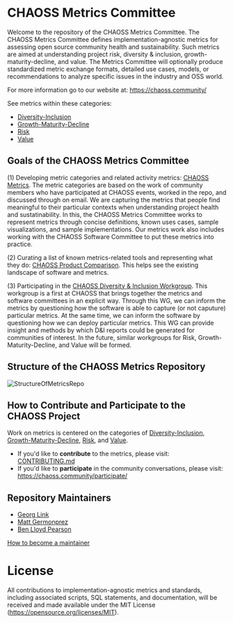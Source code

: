 # CHAOSS Metrics Committee

Welcome to the repository of the CHAOSS Metrics Committee. The CHAOSS Metrics Committee defines implementation-agnostic metrics for assessing open source community health and sustainability. Such metrics are aimed at understanding project risk, diversity & inclusion, growth-maturity-decline, and value. The Metrics Committee will optionally produce standardized metric exchange formats, detailed use cases, models, or recommendations to analyze specific issues in the industry and OSS world.

For more information go to our website at: https://chaoss.community/

See metrics within these categories:
- [Diversity-Inclusion](1_Diversity-Inclusion.md)
- [Growth-Maturity-Decline](2_Growth-Maturity-Decline.md)
- [Risk](3_Risk.md)
- [Value](4_Value.md)

## Goals of the CHAOSS Metrics Committee

(1) Developing metric categories and related activity metrics: [CHAOSS Metrics](https://github.com/chaoss/metrics). The metric categories are based on the work of community members who have participated at CHAOSS events, worked in the repo, and discussed through on email. We are capturing the metrics that people find meaningful to their particular contexts when understanding project health and sustatinability. In this, the CHAOSS Metrics Committee works to represent metrics through concise definitions, known uses cases, sample visualizations, and sample implementations. Our metrics work also includes working with the CHAOSS Software Committee to put these metrics into practice.

(2) Curating a list of known metrics-related tools and representing what they do: [CHAOSS Product Comparison](https://github.com/ibm-jason/chaoss-product-comparison). This helps see the existing landscape of software and metrics.

(3) Participating in the [CHAOSS Diversity & Inclusion Workgroup](https://github.com/chaoss/wg_diversity_inclusion). This workgroup is a first at CHAOSS that brings together the metrics and software committees in an explicit way. Through this WG, we can inform the metrics by questioning how the software is able to capture (or not caputure) particular metrics. At the same time, we can inform the software by questioning how we can deploy particular metrics. This WG can provide insight and methods by which D&I reports could be generated for communities of interest. In the future, similar workgroups for Risk, Growth-Maturity-Decline, and Value will be formed.

## Structure of the CHAOSS Metrics Repository

![StructureOfMetricsRepo](https://user-images.githubusercontent.com/8862021/40376472-0b8404b6-5db4-11e8-9952-ef2cf9ebc2b8.png)

## How to Contribute and Participate to the CHAOSS Project

Work on metrics is centered on the categories of [Diversity-Inclusion](1_Diversity-Inclusion.md), [Growth-Maturity-Decline](2_Growth-Maturity-Decline.md), [Risk](3_Risk.md), and [Value](4_Value.md).

- If you'd like to **contribute** to the metrics, please visit: [CONTRIBUTING.md](.github/CONTRIBUTING.md)
- If you'd like to **participate** in the community conversations, please visit: https://chaoss.community/participate/

## Repository Maintainers

- [Georg Link](https://github.com/GeorgLink)
- [Matt Germonprez](https://github.com/germonprez)
- [Ben Lloyd Pearson](https://github.com/BenLloydPearson)

[How to become a maintainer](.github/CONTRIBUTING.md#how-to-become-a-repository-maintainer)

# License

All contributions to implementation-agnostic metrics and standards, including associated scripts, SQL statements, and documentation, will be received and made available under the MIT License (https://opensource.org/licenses/MIT).
